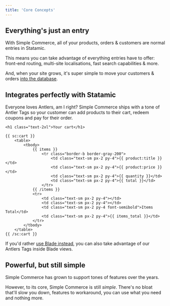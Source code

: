 ```yaml
---
title: 'Core Concepts'
---
```


## Everything's just an entry

With Simple Commerce, all of your products, orders & customers are normal entries in Statamic.

This means you can take advantage of everything entries have to offer: front-end routing, multi-site localisations, fast search capabilities & more.

And, when your site grows, it's super simple to move your customers & orders [into the database](/database-orders).

## Integrates perfectly with Statamic

Everyone loves Antlers, am I right? Simple Commerce ships with a tone of Antler Tags so your customer can add products to their cart, redeem coupons and pay for their order.

```antlers
<h1 class="text-2xl">Your cart</h1>

{{ sc:cart }}
    <table>
        <tbody>
            {{ items }}
                <tr class="border-b border-gray-200">
                    <td class="text-sm px-2 py-4">{{ product:title }}</td>
                    <td class="text-sm px-2 py-4">{{ product:price }}</td>
                    <td class="text-sm px-2 py-4">{{ quantity }}</td>
                    <td class="text-sm px-2 py-4">{{ total }}</td>
                </tr>
            {{ /items }}
            <tr>
                <td class="text-sm px-2 py-4"></td>
                <td class="text-sm px-2 py-4"></td>
                <td class="text-sm px-2 py-4 font-semibold">Items Total</td>
                <td class="text-sm px-2 py-4">{{ items_total }}</td>
            </tr>
        </tbody>
    </table>
{{ /sc:cart }}
```

If you'd rather [use Blade instead](/blade), you can also take advantage of our Antlers Tags inside Blade views.

## Powerful, but still simple

Simple Commerce has grown to support tones of features over the years.

However, to its core, Simple Commerce is still _simple_. There's no bloat that'll slow you down, features to workaround, you can use what you need and nothing more.
